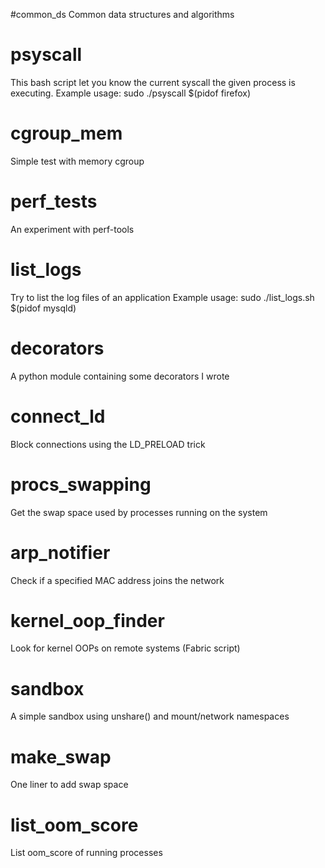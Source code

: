 #common_ds
Common data structures and algorithms

# psyscall
This bash script let you know the current syscall the given process is executing.
Example usage: sudo ./psyscall $(pidof firefox)

# cgroup_mem
Simple test with memory cgroup

# perf_tests
An experiment with perf-tools

# list_logs
Try to list the log files of an application
Example usage: sudo ./list_logs.sh $(pidof mysqld)

# decorators
A python module containing some decorators I wrote

# connect_ld
Block connections using the LD_PRELOAD trick

# procs_swapping
Get the swap space used by processes running on the system

# arp_notifier
Check if a specified MAC address joins the network

# kernel_oop_finder
Look for kernel OOPs on remote systems (Fabric script)

# sandbox
A simple sandbox using unshare() and mount/network namespaces

# make_swap
One liner to add swap space

# list_oom_score
List oom_score of running processes
